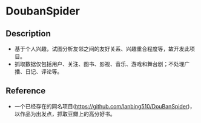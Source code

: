 # DoubanSpider

## Description
+ 基于个人兴趣，试图分析友邻之间的友好关系、兴趣重合程度等，故开发此项目。
+ 抓取数据仅包括用户、关注、图书、影视、音乐、游戏和舞台剧；不处理广播、日记、评论等。


## Reference
+ 一个已经存在的同名项目(https://github.com/lanbing510/DouBanSpider)，以作品为出发点，抓取豆瓣上的高分好书。